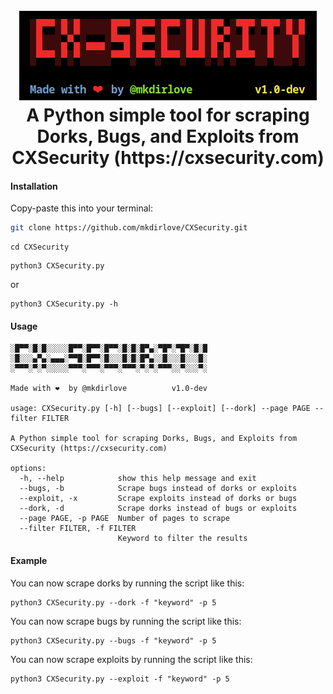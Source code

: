 <h1 align="center">
  <br>
  <a href="https://github.com/mkdirlove/CXSecurity"><img src="https://github.com/mkdirlove/CXSecurity/blob/main/logo.png" alt="CXSecurity"></a>
  <br>
  A Python simple tool for scraping Dorks, Bugs, and Exploits from CXSecurity (https://cxsecurity.com)
  <br>
</h1>

#### Installation

Copy-paste this into your terminal:

```sh
git clone https://github.com/mkdirlove/CXSecurity.git
```
```
cd CXSecurity
```
```
python3 CXSecurity.py
```
or
```
python3 CXSecurity.py -h
```
#### Usage
```   
░█▀▀░█░█░░░░░█▀▀░█▀▀░█▀▀░█░█░█▀▄░▀█▀░▀█▀░█░█
░█░░░▄▀▄░▄▄▄░▀▀█░█▀▀░█░░░█░█░█▀▄░░█░░░█░░░█░
░▀▀▀░▀░▀░░░░░▀▀▀░▀▀▀░▀▀▀░▀▀▀░▀░▀░▀▀▀░░▀░░░▀░ 

Made with ❤️  by @mkdirlove          v1.0-dev

usage: CXSecurity.py [-h] [--bugs] [--exploit] [--dork] --page PAGE --filter FILTER

A Python simple tool for scraping Dorks, Bugs, and Exploits from CXSecurity (https://cxsecurity.com)

options:
  -h, --help            show this help message and exit
  --bugs, -b            Scrape bugs instead of dorks or exploits
  --exploit, -x         Scrape exploits instead of dorks or bugs
  --dork, -d            Scrape dorks instead of bugs or exploits
  --page PAGE, -p PAGE  Number of pages to scrape
  --filter FILTER, -f FILTER
                        Keyword to filter the results
```
#### Example

You can now scrape dorks by running the script like this:
```
python3 CXSecurity.py --dork -f "keyword" -p 5
```

You can now scrape bugs by running the script like this:
```
python3 CXSecurity.py --bugs -f "keyword" -p 5
```

You can now scrape exploits by running the script like this:
```
python3 CXSecurity.py --exploit -f "keyword" -p 5
```
